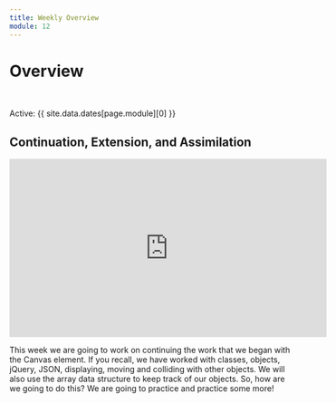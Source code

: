 ```yaml
---
title: Weekly Overview
module: 12
---
```


# Overview


<br />


Active: {{ site.data.dates[page.module][0] }}


## Continuation, Extension, and Assimilation

<iframe width="560" height="315" src="https://www.youtube.com/embed/mM5_E-2p-aM" frameborder="0" allow="accelerometer; autoplay; encrypted-media; gyroscope; picture-in-picture" allowfullscreen></iframe>


This week we are going to work on continuing the work that we began with the Canvas element.  If you recall, we have worked with classes, objects, jQuery, JSON, displaying, moving and colliding with other objects.  We will also use the array data structure to keep track of our objects.  So, how are we going to do this?  We are going to practice and practice some more!

